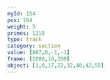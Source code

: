```yaml
---
myId: 154
pos: 164
weight: 5
primes: 1210
type: track
category: section
value: [887,0,-1,-1]
frame: [1000,10,200]
object: [1,8,17,22,32,40,42,55]
---
```

